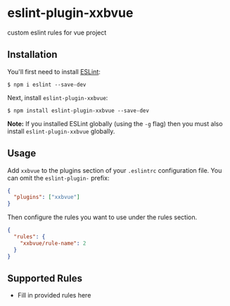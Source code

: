 # eslint-plugin-xxbvue

custom eslint rules for vue project

## Installation

You'll first need to install [ESLint](http://eslint.org):

```
$ npm i eslint --save-dev
```

Next, install `eslint-plugin-xxbvue`:

```
$ npm install eslint-plugin-xxbvue --save-dev
```

**Note:** If you installed ESLint globally (using the `-g` flag) then you must also install `eslint-plugin-xxbvue` globally.

## Usage

Add `xxbvue` to the plugins section of your `.eslintrc` configuration file. You can omit the `eslint-plugin-` prefix:

```json
{
  "plugins": ["xxbvue"]
}
```

Then configure the rules you want to use under the rules section.

```json
{
  "rules": {
    "xxbvue/rule-name": 2
  }
}
```

## Supported Rules

- Fill in provided rules here
